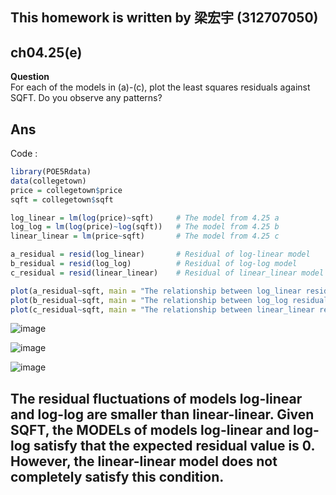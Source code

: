 
## This homework is written by 梁宏宇 (312707050)

## ch04.25(e)

**Question** \
For each of the models in (a)-(c), plot the least squares residuals against SQFT. Do you observe any patterns?

## Ans 

Code :

``` r
library(POE5Rdata)
data(collegetown)
price = collegetown$price   
sqft = collegetown$sqft     

log_linear = lm(log(price)~sqft)     # The model from 4.25 a
log_log = lm(log(price)~log(sqft))   # The model from 4.25 b
linear_linear = lm(price~sqft)       # The model from 4.25 c

a_residual = resid(log_linear)       # Residual of log-linear model
b_residual = resid(log_log)          # Residual of log-log model
c_residual = resid(linear_linear)    # Residual of linear_linear model

plot(a_residual~sqft, main = "The relationship between log_linear residual and sqft",,ylim=c(-200,200))   
plot(b_residual~sqft, main = "The relationship between log_log residual and sqft",ylim=c(-200,200))
plot(c_residual~sqft, main = "The relationship between linear_linear residual and sqft",ylim=c(-200,200))   # To control residuals value in the same range of y axis

```


![image](https://github.com/HWTeng-Course/202402-Financial-Econometrics/assets/127933479/aa0c4612-0e2b-490a-aea4-9cd258447745)

![image](https://github.com/HWTeng-Course/202402-Financial-Econometrics/assets/127933479/9aaecdcc-cb1c-4824-acf6-3abc1a999931)

![image](https://github.com/HWTeng-Course/202402-Financial-Econometrics/assets/127933479/01dd7c87-1e0c-418e-b402-655bd1c52cdf)





## The residual fluctuations of models log-linear and log-log are smaller than linear-linear. Given SQFT, the MODELs of models log-linear and log-log satisfy that the expected residual value is 0. However, the linear-linear model does not completely satisfy this condition. 


